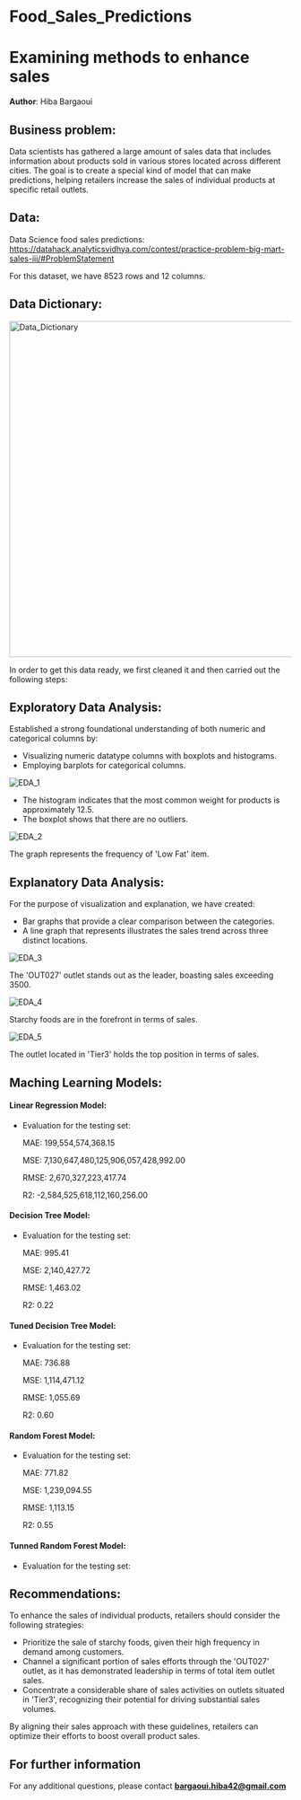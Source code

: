 # Food_Sales_Predictions
# Examining methods to enhance sales

**Author**: Hiba Bargaoui 

## Business problem: 

Data scientists has gathered a large amount of sales data that includes information about products sold in various stores located across different cities. The goal is to create a special kind of model that can make predictions, helping retailers increase the sales of individual products at specific retail outlets. 

## Data: 
Data Science food sales predictions: https://datahack.analyticsvidhya.com/contest/practice-problem-big-mart-sales-iii/#ProblemStatement

For this dataset, we have 8523 rows and 12 columns. 

## Data Dictionary:
<img width="599" alt="Data_Dictionary" src="https://github.com/HibaBargaoui/Food_Sales_Predictions/assets/135720154/68ed84fe-cd37-4a0a-886a-410e1c63b229">

In order to get this data ready, we first cleaned it and then carried out the following steps:

## Exploratory Data Analysis:
Established a strong foundational understanding of both numeric and categorical columns by:
- Visualizing numeric datatype columns with boxplots and histograms.
- Employing barplots for categorical columns.
  
![EDA_1](https://github.com/HibaBargaoui/Food_Sales_Predictions/assets/135720154/f1ff044d-e963-4a61-af03-e456d8fadd7e)

- The histogram indicates that the most common weight for products is approximately 12.5.
- The boxplot shows that there are no outliers.
  
![EDA_2](https://github.com/HibaBargaoui/Food_Sales_Predictions/assets/135720154/e68212d9-b81b-4bff-9a0a-0d7cdafe4592)

The graph represents the frequency of 'Low Fat' item.

## Explanatory Data Analysis:
For the purpose of visualization and explanation, we have created:
- Bar graphs that provide a clear comparison between the categories.
- A line graph that represents illustrates the sales trend across three distinct locations.
  
![EDA_3](https://github.com/HibaBargaoui/Food_Sales_Predictions/assets/135720154/bbb8a0c3-09b1-479d-8690-53052e95164d)

The 'OUT027' outlet stands out as the leader, boasting sales exceeding 3500.

![EDA_4](https://github.com/HibaBargaoui/Food_Sales_Predictions/assets/135720154/d0dae4df-b789-4ae1-ab48-190d60b20a2d)

Starchy foods are in the forefront in terms of sales.

![EDA_5](https://github.com/HibaBargaoui/Food_Sales_Predictions/assets/135720154/d9c8591e-f6fb-4350-97ee-b3e1d545cccc)

The outlet located in 'Tier3' holds the top position in terms of sales.

## Maching Learning Models:
#### Linear Regression Model: 
- Evaluation for the testing set:
  
  MAE: 199,554,574,368.15
  
  MSE: 7,130,647,480,125,906,057,428,992.00
  
  RMSE: 2,670,327,223,417.74
  
  R2: -2,584,525,618,112,160,256.00
#### Decision Tree Model: 
- Evaluation for the testing set:

  MAE: 995.41
  
  MSE: 2,140,427.72
   
  RMSE: 1,463.02
  
  R2: 0.22
#### Tuned Decision Tree Model:
- Evaluation for the testing set:

  MAE: 736.88 

  MSE: 1,114,471.12 

  RMSE: 1,055.69 

  R2: 0.60
#### Random Forest Model: 
- Evaluation for the testing set:
  
  MAE: 771.82
  
  MSE: 1,239,094.55
   
  RMSE: 1,113.15
  
  R2: 0.55
#### Tunned Random Forest Model: 
- Evaluation for the testing set:

## Recommendations:
To enhance the sales of individual products, retailers should consider the following strategies:
- Prioritize the sale of starchy foods, given their high frequency in demand among customers.
- Channel a significant portion of sales efforts through the 'OUT027' outlet, as it has demonstrated leadership in terms of total item outlet sales.
- Concentrate a considerable share of sales activities on outlets situated in 'Tier3', recognizing their potential for driving substantial sales volumes.
  
By aligning their sales approach with these guidelines, retailers can optimize their efforts to boost overall product sales.

## For further information


For any additional questions, please contact **bargaoui.hiba42@gmail.com**
